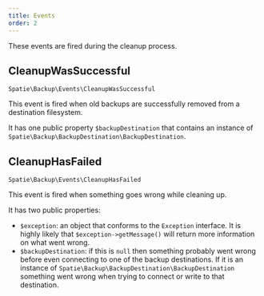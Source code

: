 ```yaml
---
title: Events
order: 2
---
```


These events are fired during the cleanup process.

## CleanupWasSuccessful

`Spatie\Backup\Events\CleanupWasSuccessful`

This event is fired when old backups are successfully removed from a destination filesystem.

It has one public property `$backupDestination` that contains an instance of `Spatie\Backup\BackupDestination\BackupDestination`.

## CleanupHasFailed

`Spatie\Backup\Events\CleanupHasFailed`

This event is fired when something goes wrong while cleaning up.

It has two public properties:

- `$exception`: an object that conforms to the `Exception` interface. It is highly likely that `$exception->getMessage()` will return more information on what went wrong.
- `$backupDestination`: if this is `null` then something probably went wrong before even connecting to one of the backup destinations. If it is an instance of `Spatie\Backup\BackupDestination\BackupDestination` something went wrong when trying to connect or
write to that destination.
